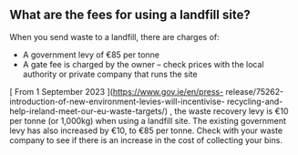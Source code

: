##  What are the fees for using a landfill site?

When you send waste to a landfill, there are charges of:

  * A government levy of €85 per tonne 
  * A gate fee is charged by the owner – check prices with the local authority or private company that runs the site 

[ From 1 September 2023 ](https://www.gov.ie/en/press-
release/75262-introduction-of-new-environment-levies-will-incentivise-
recycling-and-help-ireland-meet-our-eu-waste-targets/) , the waste recovery
levy is €10 per tonne (or 1,000kg) when using a landfill site. The existing
government levy has also increased by €10, to €85 per tonne. Check with your
waste company to see if there is an increase in the cost of collecting your
bins.
